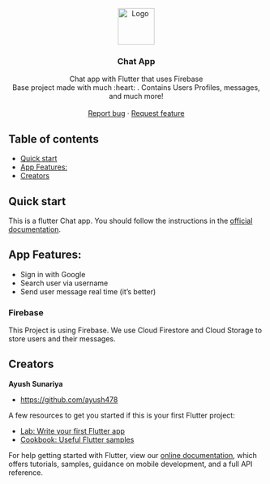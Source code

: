 <p align="center">
  <a href="https://flutter.io/">
    <img src="https://diegolaballos.com/files/images/flutter-icon.jpg" alt="Logo" width=72 height=72>
  </a>

  <h3 align="center">Chat App</h3>

  <p align="center">
    Chat app with Flutter that uses Firebase
    <br>
    Base project made with much  :heart: . Contains Users Profiles, messages, and much more!
    <br>
    <br>
    <a href="https://github.com/ayush478/Chat_App/issues/new">Report bug</a>
    ·
    <a href="https://github.com/ayush478/Chat_App/issues/new">Request feature</a>
  </p>
</p>

## Table of contents

- [Quick start](#quick-start)
- [App Features:](#App-Features:)
- [Creators](#creators)

## Quick start

This is a flutter Chat app. You should follow the instructions in the [official documentation](https://flutter.io/docs/get-started/install).

## App Features:

* Sign in with Google
* Search user via username
* Send user message real time (it’s better)

### Firebase

This Project is using Firebase. We use Cloud Firestore and Cloud Storage to store users and their messages.


## Creators

**Ayush Sunariya**

- <https://github.com/ayush478>



A few resources to get you started if this is your first Flutter project:

- [Lab: Write your first Flutter app](https://flutter.dev/docs/get-started/codelab)
- [Cookbook: Useful Flutter samples](https://flutter.dev/docs/cookbook)

For help getting started with Flutter, view our
[online documentation](https://flutter.dev/docs), which offers tutorials,
samples, guidance on mobile development, and a full API reference.
